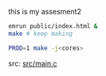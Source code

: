 this is my assesment2

```sh
emrun public/index.html &
make # keep making
```

```sh
PROD=1 make -j<cores>
```

src: [src/main.c](https://github.com/l1mey112/sdd-assesment2/blob/master/src/main.c)
